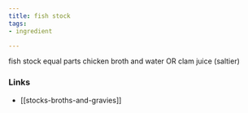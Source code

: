```yaml
---
title: fish stock
tags:
- ingredient

---
```

fish stock equal parts chicken broth and water OR clam juice (saltier)

### Links

* [[stocks-broths-and-gravies]]
